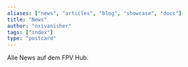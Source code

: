 ```yaml
---
aliases: ["news", "articles", "blog", "showcase", "docs"]
title: "News"
author: "oxivanisher"
tags: ["index"]
type: "postcard"
---
```


Alle News auf dem FPV Hub.
